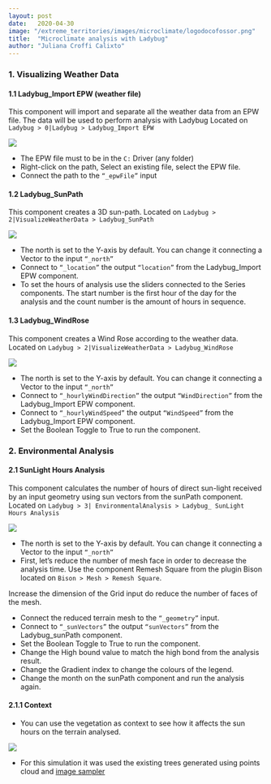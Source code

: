 ```yaml
---
layout: post
date:   2020-04-30
image: "/extreme_territories/images/microclimate/logodocofossor.png"
title:  "Microclimate analysis with Ladybug"
author: "Juliana Croffi Calixto"
---
```


### 1. Visualizing Weather Data

#### 1.1 Ladybug_Import EPW (weather file)

This component will import and separate all the weather data from an EPW file. 
The data will be used to perform analysis with Ladybug Located on `Ladybug > 0|Ladybug > Ladybug_Import EPW`


![](/extreme_territories/images/microclimate/LB_01.jpg?raw=true)


* The EPW file must to be in the `C:` Driver (any folder)
* Right-click on the path, Select an existing file, select the EPW file.
* Connect the path to the `“_epwFile”` input

#### 1.2 Ladybug_SunPath

This component creates a 3D sun-path.
Located on `Ladybug > 2|VisualizeWeatherData > Ladybug_SunPath`

![](/extreme_territories/images/microclimate/LB_GIF_01.gif?raw=true)
 
* The north is set to the Y-axis by default. You can change it connecting a Vector to the input `“_north”`
* Connect to `“_location”` the output `“location”` from the Ladybug_Import EPW component.
* To set the hours of analysis use the sliders connected to the Series components. The start number is the first hour of the day for the analysis and the count number is the amount of hours in sequence.

#### 1.3 Ladybug_WindRose

This component creates a Wind Rose according to the weather data.
Located on `Ladybug > 2|VisualizeWeatherData > Ladybug_WindRose`

![](/extreme_territories/images/microclimate/LB_GIF_02.gif?raw=true)
 
* The north is set to the Y-axis by default. You can change it connecting a Vector to the input `“_north”`
* Connect to `“_hourlyWindDirection”` the output `“WindDirection”` from the Ladybug_Import EPW component.
* Connect to `“_hourlyWindSpeed”` the output `“WindSpeed”` from the Ladybug_Import EPW component.
* Set the Boolean Toggle to True to run the component.


### 2. Environmental Analysis

#### 2.1 SunLight Hours Analysis

This component calculates the number of hours of direct sun-light received by an input geometry using sun vectors from the sunPath component.
Located on `Ladybug > 3| EnvironmentalAnalysis > Ladybug_ SunLight Hours Analysis`

![](/extreme_territories/images/microclimate/LB_GIF_03.gif?raw=true)

* The north is set to the Y-axis by default. You can change it connecting a Vector to the input `“_north”`
* First, let’s reduce the number of mesh face in order to decrease the analysis time. Use the component Remesh Square from the plugin Bison located on `Bison > Mesh > Remesh Square`. 

Increase the dimension of the Grid input do reduce the number of faces of the mesh.

* Connect the reduced terrain mesh to the `“_geometry”` input. 
* Connect to `“_sunVectors”` the output `“sunVectors”` from the Ladybug_sunPath component.
* Set the Boolean Toggle to True to run the component.
* Change the High bound value to match the high bond from the analysis result.
* Change the Gradient index to change the colours of the legend.
* Change the month on the sunPath component and run the analysis again.

#### 2.1.1 Context

* You can use the vegetation as context to see how it affects the sun hours on the terrain analysed.

![](/extreme_territories/images/microclimate/LB_GIF_04.gif?raw=true)

* For this simulation it was used the existing trees generated using points cloud and [image sampler](https://archtutorials-adelaide.github.io/extreme_territories/2020/04/19/ImageSampler-RandomPlanting.html)
